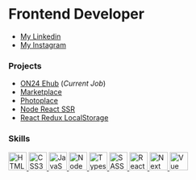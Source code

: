 Frontend Developer
=====================================================================================================================================

*  <a target="_blank" rel="noreferrer" href="https://linkedin.com/in/jhonnovax">My Linkedin</a> 
*  <a target="_blank" rel="noreferrer" href="https://instagram.com/jhonnovax">My Instagram</a> 

### Projects

* <a href='https://www.on24.com/engagement-hub-demo/' target='_blank'>ON24 Ehub</a> (<i>Current Job</i>)
* <a href='https://marketplace-jhonnovax.vercel.app/' target="_blank">Marketplace</a>
* <a href='https://photoplace-jhonnovax.vercel.app/' target="_blank">Photoplace</a>
* <a href='https://node-react-ssr-jhonnovax.vercel.app/' target="_blank">Node React SSR</a>
* <a href='https://react-redux-local-storage-jhonnovax.vercel.app/' target="_blank">React Redux LocalStorage</a>

### Skills

<p align="left">
	<a href="https://developer.mozilla.org/en-US/docs/Glossary/HTML5" target="_blank" rel="noreferrer" title="HTML">
		<img src="https://github.com/jhonnovax/jhonnovax/blob/main/assets/html-icon.svg" width="36" height="36" alt="HTML5" />
	</a>
	<a href="https://www.w3.org/TR/CSS/#css" target="_blank" rel="noreferrer" title="CSS">
		<img src="https://github.com/jhonnovax/jhonnovax/blob/main/assets/css-icon.svg" width="36" height="36" alt="CSS3" />
	</a>
	<a href="https://developer.mozilla.org/en-US/docs/Web/JavaScript" target="_blank" rel="noreferrer" title="Javascript">
		<img src="https://github.com/jhonnovax/jhonnovax/blob/main/assets/javascript-icon.svg" width="36" height="36" alt="JavaScript" />
	</a>
	<a href="https://nodejs.org/" target="_blank" rel="noreferrer" title="Node">
		<img src="https://github.com/jhonnovax/jhonnovax/blob/main/assets/node-icon.svg" width="36" height="36" alt="Node" />
	</a>
	<a href="https://www.typescriptlang.org/" target="_blank" rel="noreferrer" title="Typescript">
		<img src="https://github.com/jhonnovax/jhonnovax/blob/main/assets/typescript-icon.svg" width="36" height="36" alt="Typescript" />
	</a>
	<a href="https://sass-lang.com/" target="_blank" rel="noreferrer" title="SASS">
		<img src="https://github.com/jhonnovax/jhonnovax/blob/main/assets/sass-icon.svg" width="36" height="36" alt="SASS" />
	</a>
	<a href="https://reactjs.org/" target="_blank" rel="noreferrer" title="React">
		<img src="https://github.com/jhonnovax/jhonnovax/blob/main/assets/react-icon.svg" width="36" height="36" alt="React" />
	</a> 
	<a href="https://nextjs.org/" target="_blank" rel="noreferrer" title="Next">
		<img src="https://github.com/jhonnovax/jhonnovax/blob/main/assets/nextjs-icon.svg" width="36" height="36" alt="Next" />
	</a> 
	<a href="https://vuejs.org/" target="_blank" rel="noreferrer" title="Vue">
		<img src="https://github.com/jhonnovax/jhonnovax/blob/main/assets/vue-icon.svg" width="36" height="36" alt="Vue" />
	</a>
</p>
